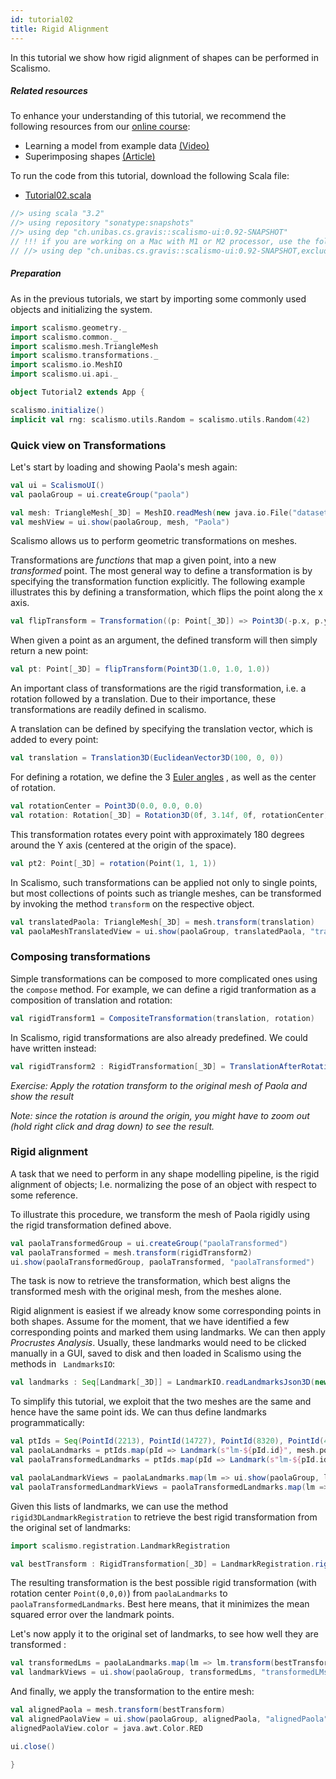 ```yaml
---
id: tutorial02
title: Rigid Alignment
---
```


In this tutorial we show how rigid alignment of shapes can be performed in Scalismo.

##### Related resources

To enhance your understanding of this tutorial, we recommend the following resources from our [online course](shapemodelling.cs.unibas.ch/ssm-course/):

- Learning a model from example data [(Video)](https://www.futurelearn.com/courses/statistical-shape-modelling/3/steps/250329)
- Superimposing shapes [(Article)](https://www.futurelearn.com/courses/statistical-shape-modelling/3/steps/250330)

To run the code from this tutorial, download the following Scala file:
- [Tutorial02.scala](./Tutorial02.scala)


```scala mdoc:invisible
//> using scala "3.2"
//> using repository "sonatype:snapshots"
//> using dep "ch.unibas.cs.gravis::scalismo-ui:0.92-SNAPSHOT"
// !!! if you are working on a Mac with M1 or M2 processor, use the following import instead !!!
// //> using dep "ch.unibas.cs.gravis::scalismo-ui:0.92-SNAPSHOT,exclude=ch.unibas.cs.gravis%vtkjavanativesmacosimpl"
```

##### Preparation
As in the previous tutorials, we start by importing some commonly used objects and initializing the system.

```scala mdoc:silent
import scalismo.geometry._
import scalismo.common._
import scalismo.mesh.TriangleMesh
import scalismo.transformations._
import scalismo.io.MeshIO
import scalismo.ui.api._
```

```scala mdoc:invisible emptyLines:2
object Tutorial2 extends App {
```


```scala mdoc:silent
scalismo.initialize()
implicit val rng: scalismo.utils.Random = scalismo.utils.Random(42)
```

### Quick view on Transformations

Let's start by loading and showing Paola's mesh again:

```scala mdoc:silent emptyLines:2
val ui = ScalismoUI()
val paolaGroup = ui.createGroup("paola")

val mesh: TriangleMesh[_3D] = MeshIO.readMesh(new java.io.File("datasets/Paola.ply")).get
val meshView = ui.show(paolaGroup, mesh, "Paola")
```

Scalismo allows us to perform geometric transformations on meshes.

Transformations are *functions* that map a given point, into a new *transformed* point.
The most general way to define a transformation is by specifying the transformation function
explicitly. The following example illustrates this by defining a transformation,
which flips the point along the x axis.


```scala mdoc:silent emptyLines:2
val flipTransform = Transformation((p: Point[_3D]) => Point3D(-p.x, p.y, p.z))
```

When given a point as an argument, the defined transform will then simply return a new point:

```scala mdoc
val pt: Point[_3D] = flipTransform(Point3D(1.0, 1.0, 1.0))
```

An important class of transformations are the rigid transformation, i.e. a rotation followed by a translation. Due to their
importance, these transformations are readily defined in scalismo.

A translation can be defined by specifying the translation vector, which is
added to every point:

```scala mdoc:silent emptyLines:2
val translation = Translation3D(EuclideanVector3D(100, 0, 0))
```

For defining a rotation, we define the 3 [Euler angles](https://en.wikipedia.org/wiki/Euler_angles) , as well as the center of rotation.
```scala mdoc:silent emptyLines:2
val rotationCenter = Point3D(0.0, 0.0, 0.0)
val rotation: Rotation[_3D] = Rotation3D(0f, 3.14f, 0f, rotationCenter)
```
This transformation rotates every point with approximately 180 degrees around the Y axis (centered at the origin of the space).

```scala mdoc:silent emptyLines:2
val pt2: Point[_3D] = rotation(Point(1, 1, 1))
```

In Scalismo, such transformations can be applied not only to single points, but most collections of points such as triangle meshes, can be
transformed by invoking the method ```transform``` on the respective object.

```scala mdoc:silent emptyLines:2
val translatedPaola: TriangleMesh[_3D] = mesh.transform(translation)
val paolaMeshTranslatedView = ui.show(paolaGroup, translatedPaola, "translatedPaola")
```

### Composing transformations

Simple transformations can be composed to more complicated ones using the ```compose``` method. For example, we can define a rigid
tranformation as a composition of translation and rotation:

```scala
val rigidTransform1 = CompositeTransformation(translation, rotation)
```

In Scalismo, rigid transformations are also already predefined. We could have written instead:

```scala mdoc:silent  emptyLines:2
val rigidTransform2 : RigidTransformation[_3D] = TranslationAfterRotation3D(translation, rotation)
```


*Exercise: Apply the rotation transform to the original mesh of Paola and show the result*

*Note: since the rotation is around the origin, you might have to zoom out (hold right click and drag down) to see the result.*


### Rigid alignment

A task that we need to perform in any shape modelling pipeline, is the rigid alignment of objects; I.e. normalizing the pose of
an object with respect to some reference.

To illustrate this procedure, we transform the mesh of Paola rigidly using the
rigid transformation defined above.

```scala mdoc:silent emptyLines:2
val paolaTransformedGroup = ui.createGroup("paolaTransformed")
val paolaTransformed = mesh.transform(rigidTransform2)
ui.show(paolaTransformedGroup, paolaTransformed, "paolaTransformed")
```

The task is now to retrieve the transformation, which best aligns the transformed mesh
with the original mesh, from the meshes alone.

Rigid alignment is easiest if we already know some corresponding points in both shapes. Assume for the moment, that we
have identified a few corresponding points and marked them using landmarks. We can then apply *Procrustes Analysis*.
Usually, these landmarks would need to be clicked manually in a GUI, saved to disk and then loaded in Scalismo using the 
methods in ``` LandmarksIO```:
```scala  emptyLines:2 
val landmarks : Seq[Landmark[_3D]] = LandmarkIO.readLandmarksJson3D(new java.io.File("landmarks.json")).get
``` 

To simplify this tutorial, we exploit that the two meshes
are the same and hence have the same point ids. We can thus define landmarks programmatically:

```scala mdoc:silent emptyLines:2
val ptIds = Seq(PointId(2213), PointId(14727), PointId(8320), PointId(48182))
val paolaLandmarks = ptIds.map(pId => Landmark(s"lm-${pId.id}", mesh.pointSet.point(pId)))
val paolaTransformedLandmarks = ptIds.map(pId => Landmark(s"lm-${pId.id}", paolaTransformed.pointSet.point(pId)))

val paolaLandmarkViews = paolaLandmarks.map(lm => ui.show(paolaGroup, lm, s"${lm.id}"))
val paolaTransformedLandmarkViews = paolaTransformedLandmarks.map(lm => ui.show(paolaTransformedGroup, lm, lm.id))
```

Given this lists of landmarks, we can use the method ```rigid3DLandmarkRegistration```
to retrieve the best rigid transformation from the original set of landmarks:

```scala mdoc:silent emptyLines:2
import scalismo.registration.LandmarkRegistration

val bestTransform : RigidTransformation[_3D] = LandmarkRegistration.rigid3DLandmarkRegistration(paolaLandmarks, paolaTransformedLandmarks, center = Point(0, 0, 0))
```

The resulting transformation is the best possible rigid transformation (with rotation center ```Point(0,0,0)```) from ```paolaLandmarks``` to ```paolaTransformedLandmarks```.
Best here means, that it minimizes the mean squared error over the landmark points.

Let's now apply it to the original set of landmarks, to see how well they are transformed :

```scala mdoc:silent emptyLines:2
val transformedLms = paolaLandmarks.map(lm => lm.transform(bestTransform))
val landmarkViews = ui.show(paolaGroup, transformedLms, "transformedLMs")
```

And finally, we apply the transformation to the entire mesh:

```scala mdoc:silent emptyLines:2
val alignedPaola = mesh.transform(bestTransform)
val alignedPaolaView = ui.show(paolaGroup, alignedPaola, "alignedPaola")
alignedPaolaView.color = java.awt.Color.RED
```


```scala mdoc:invisible
ui.close()
```

```scala mdoc:invisible emptyLines:2
}
```

